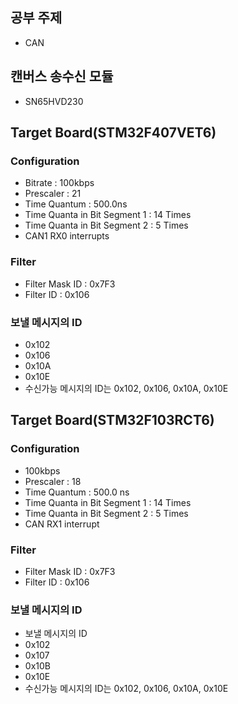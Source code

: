 ## 공부 주제
- CAN

## 캔버스 송수신 모듈
- SN65HVD230

## Target Board(STM32F407VET6)
### Configuration
- Bitrate : 100kbps
- Prescaler : 21
- Time Quantum : 500.0ns
- Time Quanta in Bit Segment 1 : 14 Times
- Time Quanta in Bit Segment 2 : 5 Times
- CAN1 RX0 interrupts

### Filter
- Filter Mask ID : 0x7F3
- Filter ID : 0x106

### 보낼 메시지의 ID
- 0x102
- 0x106
- 0x10A
- 0x10E
- 수신가능 메시지의 ID는 0x102, 0x106, 0x10A, 0x10E


## Target Board(STM32F103RCT6)
### Configuration
- 100kbps
- Prescaler : 18
- Time Quantum : 500.0 ns
- Time Quanta in Bit Segment 1 : 14 Times
- Time Quanta in Bit Segment 2 : 5 Times
- CAN RX1 interrupt

### Filter
- Filter Mask ID : 0x7F3
- Filter ID : 0x106

### 보낼 메시지의 ID
- 보낼 메시지의 ID
- 0x102
- 0x107
- 0x10B
- 0x10E
- 수신가능 메시지의 ID는 0x102, 0x106, 0x10A, 0x10E

